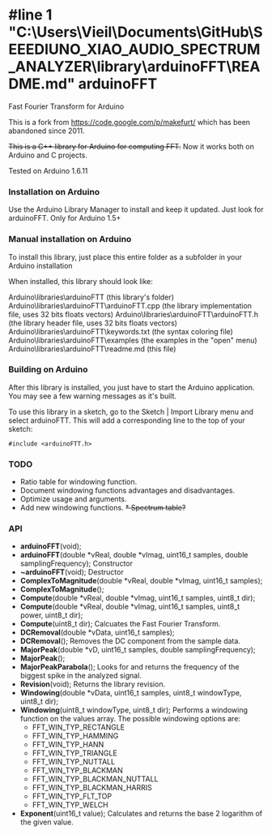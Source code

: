 #line 1 "C:\\Users\\Vieil\\Documents\\GitHub\\SEEEDIUNO_XIAO_AUDIO_SPECTRUM_ANALYZER\\library\\arduinoFFT\\README.md"
arduinoFFT
==========

Fast Fourier Transform for Arduino

This is a fork from https://code.google.com/p/makefurt/ which has been abandoned since 2011.

<del>This is a C++ library for Arduino for computing FFT.</del> Now it works both on Arduino and C projects.

Tested on Arduino 1.6.11

### Installation on Arduino

Use the Arduino Library Manager to install and keep it updated. Just look for arduinoFFT. Only for Arduino 1.5+

### Manual installation on Arduino

To install this library, just place this entire folder as a subfolder in your Arduino installation

When installed, this library should look like:

Arduino\libraries\arduinoFTT              			(this library's folder)
Arduino\libraries\arduinoFTT\arduinoFTT.cpp 			(the library implementation file, uses 32 bits floats vectors)
Arduino\libraries\arduinoFTT\arduinoFTT.h   			(the library header file, uses 32 bits floats vectors)
Arduino\libraries\arduinoFTT\keywords.txt 			(the syntax coloring file)
Arduino\libraries\arduinoFTT\examples     			(the examples in the "open" menu)
Arduino\libraries\arduinoFTT\readme.md   			(this file)

### Building on Arduino

After this library is installed, you just have to start the Arduino application.
You may see a few warning messages as it's built.

To use this library in a sketch, go to the Sketch | Import Library menu and
select arduinoFTT.  This will add a corresponding line to the top of your sketch:

`#include <arduinoFTT.h>`

### TODO
* Ratio table for windowing function.
* Document windowing functions advantages and disadvantages.
* Optimize usage and arguments.
* Add new windowing functions.
<del>* Spectrum table? </del>

### API

* **arduinoFFT**(void);
* **arduinoFFT**(double *vReal, double *vImag, uint16_t samples, double samplingFrequency);
Constructor
* **~arduinoFFT**(void);
Destructor
* **ComplexToMagnitude**(double *vReal, double *vImag, uint16_t samples);
* **ComplexToMagnitude**();
* **Compute**(double *vReal, double *vImag, uint16_t samples, uint8_t dir);
* **Compute**(double *vReal, double *vImag, uint16_t samples, uint8_t power, uint8_t dir);
* **Compute**(uint8_t dir);
Calcuates the Fast Fourier Transform.
* **DCRemoval**(double *vData, uint16_t samples);
* **DCRemoval**();
Removes the DC component from the sample data.
* **MajorPeak**(double *vD, uint16_t samples, double samplingFrequency);
* **MajorPeak**();
* **MajorPeakParabola**();
Looks for and returns the frequency of the biggest spike in the analyzed signal.
* **Revision**(void);
Returns the library revision.
* **Windowing**(double *vData, uint16_t samples, uint8_t windowType, uint8_t dir);
* **Windowing**(uint8_t windowType, uint8_t dir);
Performs a windowing function on the values array. The possible windowing options are:
    * FFT_WIN_TYP_RECTANGLE
    * FFT_WIN_TYP_HAMMING
    * FFT_WIN_TYP_HANN
    * FFT_WIN_TYP_TRIANGLE
    * FFT_WIN_TYP_NUTTALL
    * FFT_WIN_TYP_BLACKMAN
    * FFT_WIN_TYP_BLACKMAN_NUTTALL
    * FFT_WIN_TYP_BLACKMAN_HARRIS
    * FFT_WIN_TYP_FLT_TOP
    * FFT_WIN_TYP_WELCH
* **Exponent**(uint16_t value);
Calculates and returns the base 2 logarithm of the given value.
